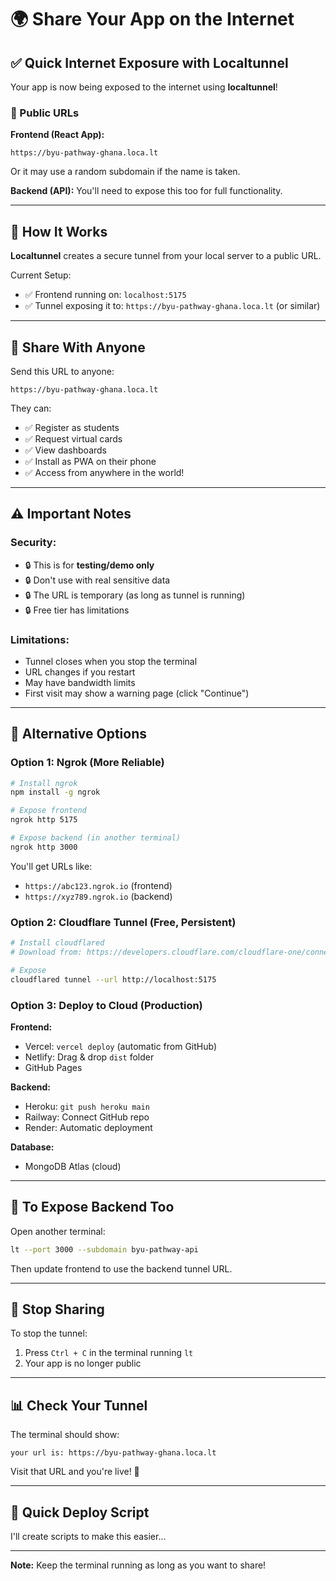 # 🌍 Share Your App on the Internet

## ✅ Quick Internet Exposure with Localtunnel

Your app is now being exposed to the internet using **localtunnel**!

### 🔗 Public URLs

**Frontend (React App):**
```
https://byu-pathway-ghana.loca.lt
```
Or it may use a random subdomain if the name is taken.

**Backend (API):**
You'll need to expose this too for full functionality.

---

## 🚀 How It Works

**Localtunnel** creates a secure tunnel from your local server to a public URL.

Current Setup:
- ✅ Frontend running on: `localhost:5175`
- ✅ Tunnel exposing it to: `https://byu-pathway-ghana.loca.lt` (or similar)

---

## 📱 Share With Anyone

Send this URL to anyone:
```
https://byu-pathway-ghana.loca.lt
```

They can:
- ✅ Register as students
- ✅ Request virtual cards
- ✅ View dashboards
- ✅ Install as PWA on their phone
- ✅ Access from anywhere in the world!

---

## ⚠️ Important Notes

### Security:
- 🔒 This is for **testing/demo only**
- 🔒 Don't use with real sensitive data
- 🔒 The URL is temporary (as long as tunnel is running)
- 🔒 Free tier has limitations

### Limitations:
- Tunnel closes when you stop the terminal
- URL changes if you restart
- May have bandwidth limits
- First visit may show a warning page (click "Continue")

---

## 🔧 Alternative Options

### Option 1: Ngrok (More Reliable)

```bash
# Install ngrok
npm install -g ngrok

# Expose frontend
ngrok http 5175

# Expose backend (in another terminal)
ngrok http 3000
```

You'll get URLs like:
- `https://abc123.ngrok.io` (frontend)
- `https://xyz789.ngrok.io` (backend)

### Option 2: Cloudflare Tunnel (Free, Persistent)

```bash
# Install cloudflared
# Download from: https://developers.cloudflare.com/cloudflare-one/connections/connect-apps/install-and-setup/installation/

# Expose
cloudflared tunnel --url http://localhost:5175
```

### Option 3: Deploy to Cloud (Production)

**Frontend:**
- Vercel: `vercel deploy` (automatic from GitHub)
- Netlify: Drag & drop `dist` folder
- GitHub Pages

**Backend:**
- Heroku: `git push heroku main`
- Railway: Connect GitHub repo
- Render: Automatic deployment

**Database:**
- MongoDB Atlas (cloud)

---

## 🎯 To Expose Backend Too

Open another terminal:

```bash
lt --port 3000 --subdomain byu-pathway-api
```

Then update frontend to use the backend tunnel URL.

---

## 🛑 Stop Sharing

To stop the tunnel:
1. Press `Ctrl + C` in the terminal running `lt`
2. Your app is no longer public

---

## 📊 Check Your Tunnel

The terminal should show:
```
your url is: https://byu-pathway-ghana.loca.lt
```

Visit that URL and you're live! 🚀

---

## 🎉 Quick Deploy Script

I'll create scripts to make this easier...

---

**Note:** Keep the terminal running as long as you want to share!


